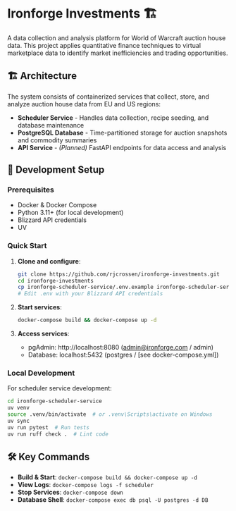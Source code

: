 # Ironforge Investments 🏗️

A data collection and analysis platform for World of Warcraft auction house data. This project applies quantitative finance techniques to virtual marketplace data to identify market inefficiencies and trading opportunities.

## 🏗️ Architecture

The system consists of containerized services that collect, store, and analyze auction house data from EU and US regions:

- **Scheduler Service** - Handles data collection, recipe seeding, and database maintenance
- **PostgreSQL Database** - Time-partitioned storage for auction snapshots and commodity summaries
- **API Service** - _(Planned)_ FastAPI endpoints for data access and analysis

## 🚀 Development Setup

### Prerequisites

- Docker & Docker Compose
- Python 3.11+ (for local development)
- Blizzard API credentials
- UV

### Quick Start

1. **Clone and configure**:

   ```bash
   git clone https://github.com/rjcrossen/ironforge-investments.git
   cd ironforge-investments
   cp ironforge-scheduler-service/.env.example ironforge-scheduler-service/.env
   # Edit .env with your Blizzard API credentials
   ```

2. **Start services**:

   ```bash
   docker-compose build && docker-compose up -d
   ```

3. **Access services**:
   - pgAdmin: http://localhost:8080 (admin@ironforge.com / admin)
   - Database: localhost:5432 (postgres / [see docker-compose.yml])

### Local Development

For scheduler service development:

```bash
cd ironforge-scheduler-service
uv venv
source .venv/bin/activate  # or .venv\Scripts\activate on Windows
uv sync
uv run pytest  # Run tests
uv run ruff check .  # Lint code
```

## 🛠️ Key Commands

- **Build & Start**: `docker-compose build && docker-compose up -d`
- **View Logs**: `docker-compose logs -f scheduler`
- **Stop Services**: `docker-compose down`
- **Database Shell**: `docker-compose exec db psql -U postgres -d DB`
